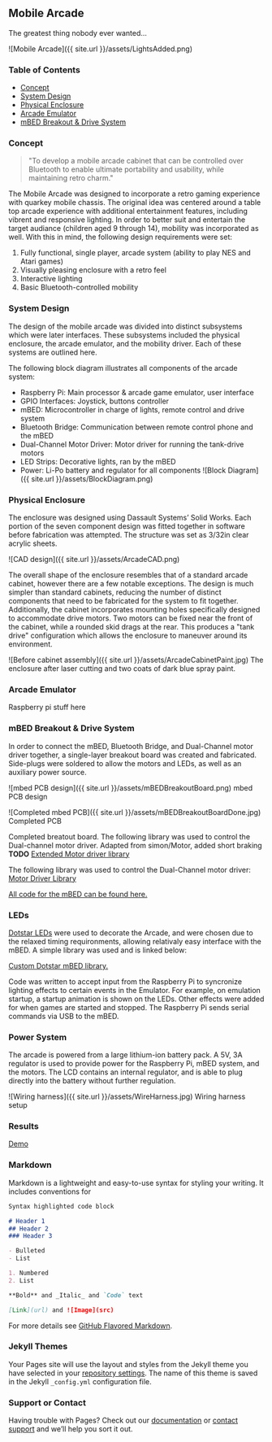 ## Mobile Arcade

The greatest thing nobody ever wanted...

![Mobile Arcade]({{ site.url }}/assets/LightsAdded.png)


### Table of Contents
- [Concept](#concept)
- [System Design](#systemdesign)
- [Physical Enclosure](#physicalenclosure)
- [Arcade Emulator](#arcadeemulator)
- [mBED Breakout & Drive System](#mbedbreakout&drivesystem)

### Concept

> "To develop a mobile arcade cabinet that can be controlled over Bluetooth to enable ultimate portability and usability, while maintaining retro charm."

The Mobile Arcade was designed to incorporate a retro gaming experience with quarkey mobile chassis. The original idea was centered around a table top arcade experience with additional entertainment features, including vibrent and responsive lighting. In order to better suit and entertain the target audiance (children aged 9 through 14), mobility was incorporated as well. With this in mind, the following design requirements were set:
1. Fully functional, single player, arcade system (ability to play NES and Atari games)
2. Visually pleasing enclosure with a retro feel
3. Interactive lighting
4. Basic Bluetooth-controlled mobility 

### System Design

The design of the mobile arcade was divided into distinct subsystems which were later interfaces. These subsystems included the physical enclosure, the arcade emulator, and the mobility driver. Each of these systems are outlined here.

The following block diagram illustrates all components of the arcade system:
* Raspberry Pi: Main processor & arcade game emulator, user interface
* GPIO Interfaces: Joystick, buttons controller
* mBED: Microcontroller in charge of lights, remote control and drive system
* Bluetooth Bridge: Communication between remote control phone and the mBED
* Dual-Channel Motor Driver: Motor driver for running the tank-drive motors
* LED Strips: Decorative lights, ran by the mBED
* Power: Li-Po battery and regulator for all components
![Block Diagram]({{ site.url }}/assets/BlockDiagram.png)

### Physical Enclosure

The enclosure was designed using Dassault Systems’ Solid Works. Each portion of the seven component design was fitted together in software before fabrication was attempted. The structure was set as 3/32in clear acrylic sheets.

![CAD design]({{ site.url }}/assets/ArcadeCAD.png)

The overall shape of the enclosure resembles that of a standard arcade cabinet, however there are a few notable exceptions. The design is much simpler than standard cabinets, reducing the number of distinct components that need to be fabricated for the system to fit together. Additionally, the cabinet incorporates mounting holes specifically designed to accommodate drive motors. Two motors can be fixed near the front of the cabinet, while a rounded skid drags at the rear. This produces a "tank drive" configuration which allows the enclosure to maneuver around its environment.

![Before cabinet assembly]({{ site.url }}/assets/ArcadeCabinetPaint.jpg)
The enclosure after laser cutting and two coats of dark blue spray paint.

### Arcade Emulator

Raspberry pi stuff here

### mBED Breakout & Drive System

In order to connect the mBED, Bluetooth Bridge, and Dual-Channel motor driver together, a single-layer breakout board was created and fabricated. Side-plugs were soldered to allow the motors and LEDs, as well as an auxiliary power source.

![mbed PCB design]({{ site.url }}/assets/mBEDBreakoutBoard.png)
mbed PCB design

![Completed mbed PCB]({{ site.url }}/assets/mBEDBreakoutBoardDone.jpg)
Completed PCB

Completed breatout board.
The following library was used to control the Dual-channel motor driver. Adapted from simon/Motor, added short braking **TODO**
[Extended Motor driver library](https://os.mbed.com/users/abraha2d/code/Motor/)


The following library was used to control the Dual-Channel motor driver:
[Motor Driver Library](https://os.mbed.com/users/abraha2d/code/Motor/)

[All code for the mBED can be found here.](https://os.mbed.com/users/abraha2d/code/MobileArcade/file/)

### LEDs

[Dotstar LEDs](https://www.adafruit.com/product/2239?length=1) were used to decorate the Arcade, and were chosen due to the relaxed timing requironments, allowing relativaly easy interface with the mBED. A simple library was used and is linked below:

[Custom Dotstar mBED library.](https://os.mbed.com/users/abraha2d/code/APA102/)

Code was written to accept input from the Raspberry Pi to syncronize lighting effects to certain events in the Emulator. For example, on emulation startup, a startup animation is shown on the LEDs. Other effects were added for when games are started and stopped. The Raspberry Pi sends serial commands via USB to the mBED.

### Power System

The arcade is powered from a large lithium-ion battery pack. A 5V, 3A regulator is used to provide power for the Raspberry Pi, mBED system, and the motors. The LCD contains an internal regulator, and is able to plug directly into the battery without further regulation.

![Wiring harness]({{ site.url }}/assets/WireHarness.jpg)
Wiring harness setup

### Results

[Demo](https://youtu.be/UGc3tqysLSs)

### Markdown

Markdown is a lightweight and easy-to-use syntax for styling your writing. It includes conventions for

```markdown
Syntax highlighted code block

# Header 1
## Header 2
### Header 3

- Bulleted
- List

1. Numbered
2. List

**Bold** and _Italic_ and `Code` text

[Link](url) and ![Image](src)
```

For more details see [GitHub Flavored Markdown](https://guides.github.com/features/mastering-markdown/).

### Jekyll Themes

Your Pages site will use the layout and styles from the Jekyll theme you have selected in your [repository settings](https://github.com/1961C/MobileArcade/settings). The name of this theme is saved in the Jekyll `_config.yml` configuration file.

### Support or Contact

Having trouble with Pages? Check out our [documentation](https://help.github.com/categories/github-pages-basics/) or [contact support](https://github.com/contact) and we’ll help you sort it out.
